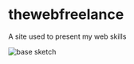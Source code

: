 # thewebfreelance
A site used to present my web skills

![base sketch](https://cdn.discordapp.com/attachments/580479146577231872/595987335116750878/unknown.png)
